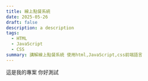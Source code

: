 ```yaml
---
title: 線上點餐系統
date: 2025-05-26
draft: false
description: a description
tags:
  - HTML
  - JavaScript
  - CSS
summary: 講解線上點餐系統 使用html,JavaScript,css前端語言
---
```

這是我的專案 你好測試